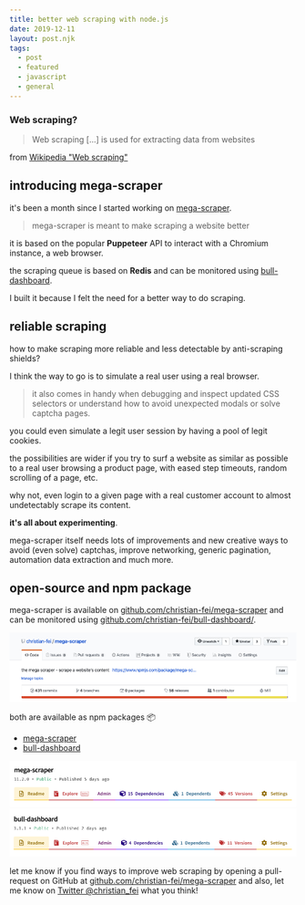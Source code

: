 ```yaml
---
title: better web scraping with node.js
date: 2019-12-11
layout: post.njk
tags:
  - post
  - featured
  - javascript
  - general
---
```


### Web scraping?

> Web scraping [...] is used for extracting data from websites

from [Wikipedia "Web scraping"](https://en.wikipedia.org/wiki/Web_scraping)

## introducing mega-scraper

it's been a month since I started working on [mega-scraper](https://github.com/christian-fei/mega-scraper).

> mega-scraper is meant to make scraping a website better

it is based on the popular **Puppeteer** API to interact with a Chromium instance, a web browser.

the scraping queue is based on **Redis** and can be monitored using [bull-dashboard](https://github.com/christian-fei/bull-dashboard).

I built it because I felt the need for a better way to do scraping.

## reliable scraping

how to make scraping more reliable and less detectable by anti-scraping shields?

I think the way to go is to simulate a real user using a real browser.

> it also comes in handy when debugging and inspect updated CSS selectors or understand how to avoid unexpected modals or solve captcha pages.

you could even simulate a legit user session by having a pool of legit cookies.

the possibilities are wider if you try to surf a website as similar as possible to a real user browsing a product page, with eased step timeouts, random scrolling of a page, etc.

why not, even login to a given page with a real customer account to almost undetectably scrape its content.

**it's all about experimenting**.

mega-scraper itself needs lots of improvements and new creative ways to avoid (even solve) captchas, improve networking, generic pagination, automation data extraction and much more.

## open-source and npm package

mega-scraper is available on [github.com/christian-fei/mega-scraper](https://github.com/christian-fei/mega-scraper/) and can  be monitored using [github.com/christian-fei/bull-dashboard/](https://github.com/christian-fei/bull-dashboard/).

![assets/images/posts/mega-scraper/mega-scraper-github.png](/assets/images/posts/mega-scraper/mega-scraper-github.png)

both are available as npm packages 📦

- [mega-scraper](https://www.npmjs.com/package/mega-scraper/)
- [bull-dashboard](https://www.npmjs.com/package/bull-dashboard/)

![assets/images/posts/mega-scraper/mega-scraper-npm.png](/assets/images/posts/mega-scraper/mega-scraper-npm.png)
![assets/images/posts/mega-scraper/bull-dashboard-npm.png](/assets/images/posts/mega-scraper/bull-dashboard-npm.png)

let me know if you find ways to improve web scraping by opening a pull-request on GitHub at [github.com/christian-fei/mega-scraper](https://github.com/christian-fei/mega-scraper/) and also, let me know on [Twitter @christian_fei](https://twitter.com/christian_fei) what you think!
